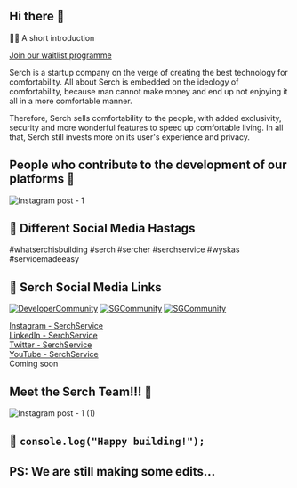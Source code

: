 ## Hi there 👋

🙋‍♀️ A short introduction

<a href="https://www.serchservice.com">Join our waitlist programme</a>


Serch is a startup company on the verge of creating the best technology for comfortability. All about Serch is embedded on the ideology of comfortability, because man cannot make money and end up not enjoying it all in a more comfortable manner.

Therefore, Serch sells comfortability to the people, with added exclusivity, security and more wonderful features to speed up comfortable living. In all that, Serch still invests more on its user's experience and privacy.

## People who contribute to the development of our platforms 🧙
![Instagram post - 1](https://user-images.githubusercontent.com/98127258/211050202-bcd35ff8-71bf-4108-9462-8cdd324fabe2.png)

## 👩‍ Different Social Media Hastags
#whatserchisbuilding #serch #sercher #serchservice #wyskas #servicemadeeasy

## 👩‍ Serch Social Media Links
[![DeveloperCommunity](https://img.shields.io/badge/Discord-Join%20our%20Developer%20Community-orange)](https://discord.gg/8gqJb9cdgH)
[![SGCommunity](https://img.shields.io/badge/Discord-Join%20our%20SGCommunity-blue)](https://discord.gg/p34S4x4fKB)
[![SGCommunity](https://img.shields.io/badge/WhatsApp-Join%20our%20SGCommunity-orange)](hhtps://chat.whatsapp.com/IPWEBQi7HRG7jJQiOWdcJT)
<div>
  <a href="https://www.instagram.com/serchservice">Instagram - SerchService</a>
<div>
<div>
  <a href="https://www.linkedin.com/in/serchservice">LinkedIn - SerchService</a>
</div>
<div>
  <a href="https://www.twitter.com/serchservice">Twitter - SerchService</a>
</div>
<div>
  <a href="https://www.youtube.com/@serchservice">YouTube - SerchService</a>
</div>
<div>
  Coming soon
</div>

## Meet the Serch Team!!! 🌈

![Instagram post - 1 (1)](https://user-images.githubusercontent.com/98127258/211058691-ae5e0608-3731-49d3-b463-856a24142985.png)

## 🍿 ```console.log("Happy building!");```

## PS: We are still making some edits...

<!--

**Here are some ideas to get you started:**

🙋‍♀️ A short introduction

  Serch is a startup company on the verge of creating the best technology for comfortability. All about Serch is embedded on the ideology of comfortability, because man cannot make money and end up not enjoying it all in a more comfortable manner.
  Therefore, Serch sells comfortability to the people, with added exclusivity, security and more wonderful features to speed up comfortable living. In all that, Serch still invests more on its user's experience and privacy.
  
🌈 Contribution guidelines - how can the community get involved?
👩‍💻 Useful resources - where can the community find your docs? Is there anything else the community should know?
🍿 Fun facts - what does your team eat for breakfast?
🧙 Hope we have fun!
